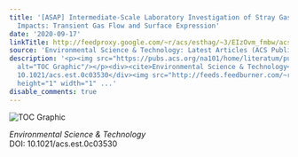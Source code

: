 ```yaml
---
title: '[ASAP] Intermediate-Scale Laboratory Investigation of Stray Gas Migration
  Impacts: Transient Gas Flow and Surface Expression'
date: '2020-09-17'
linkTitle: http://feedproxy.google.com/~r/acs/esthag/~3/EIzOvm_fmbw/acs.est.0c03530
source: 'Environmental Science & Technology: Latest Articles (ACS Publications)'
description: '<p><img src="https://pubs.acs.org/na101/home/literatum/publisher/achs/journals/content/esthag/0/esthag.ahead-of-print/acs.est.0c03530/20200917/images/medium/es0c03530_0009.gif"
  alt="TOC Graphic"/></p><div><cite>Environmental Science & Technology</cite></div><div>DOI:
  10.1021/acs.est.0c03530</div><img src="http://feeds.feedburner.com/~r/acs/esthag/~4/EIzOvm_fmbw"
  height="1" width="1" ...'
disable_comments: true
---
```

<p><img src="https://pubs.acs.org/na101/home/literatum/publisher/achs/journals/content/esthag/0/esthag.ahead-of-print/acs.est.0c03530/20200917/images/medium/es0c03530_0009.gif" alt="TOC Graphic"/></p><div><cite>Environmental Science & Technology</cite></div><div>DOI: 10.1021/acs.est.0c03530</div><img src="http://feeds.feedburner.com/~r/acs/esthag/~4/EIzOvm_fmbw" height="1" width="1" ...